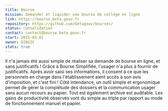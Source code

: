 ```yaml
---
title: Bourse
mission: Demander et liquider une bourse de collège en ligne
link: https://bourse.beta.gouv.fr
repository: https://github.com/betagouv/bourses/
status: consolidation
contact: contact@bourse.beta.gouv.fr
start: 2015-03-01
owner: DINSIC
stats: true
---
```


Il n'a jamais été aussi simple de réaliser sa demande de bourse en ligne, et sans justificatifs ! Grâce à Bourse Simplifiée, l'usager n'a plus à fournir de justificatifs. Après avoir saisi ses informations, il consent à ce que les personnels en charge dans l'établissement aient accès à son avis d'imposition, et c'est fini !
Côté intendance, un outil simple et ergonomique permet de gérer la complétude des dossiers et la communication usager sans aucun recours au papier. Tout est également archivé est auditable. Les gains de productivité observés vont du simple au triple par rapport au mode de fonctionnement manuel et papier.

